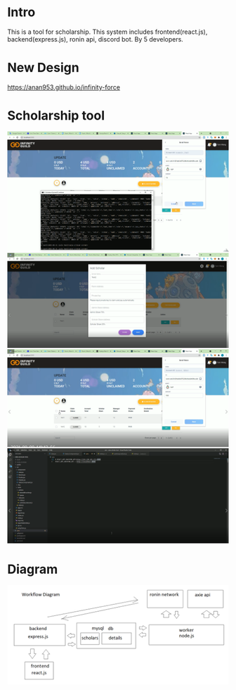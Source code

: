 # Intro

This is a tool for scholarship. This system includes frontend(react.js), backend(express.js), ronin api, discord bot.
By 5 developers. 

# New Design
https://anan953.github.io/infinity-force

# Scholarship tool
![Intro Picture](https://github.com/NadineRigney/axie-scholar-tool/blob/main/intro.png?raw=true)
![Intro1 Picture](https://github.com/NadineRigney/axie-scholar-tool/blob/main/intro1.png?raw=true)
![Intro2 Picture](https://github.com/NadineRigney/axie-scholar-tool/blob/main/intro2.png?raw=true)
![Intro3 Picture](https://github.com/NadineRigney/axie-scholar-tool/blob/main/intro3.png?raw=true)

# Diagram
![Diagram Picture](https://github.com/NadineRigney/axie-scholar-tool/blob/main/diagram.png?raw=true)
